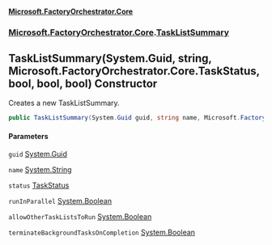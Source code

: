 #### [Microsoft.FactoryOrchestrator.Core](./Microsoft-FactoryOrchestrator-Core.md 'Microsoft.FactoryOrchestrator.Core')
### [Microsoft.FactoryOrchestrator.Core](./Microsoft-FactoryOrchestrator-Core.md 'Microsoft.FactoryOrchestrator.Core').[TaskListSummary](./Microsoft-FactoryOrchestrator-Core-TaskListSummary.md 'Microsoft.FactoryOrchestrator.Core.TaskListSummary')
## TaskListSummary(System.Guid, string, Microsoft.FactoryOrchestrator.Core.TaskStatus, bool, bool, bool) Constructor
Creates a new TaskListSummary.  
```csharp
public TaskListSummary(System.Guid guid, string name, Microsoft.FactoryOrchestrator.Core.TaskStatus status, bool runInParallel, bool allowOtherTaskListsToRun, bool terminateBackgroundTasksOnCompletion);
```
#### Parameters
<a name='Microsoft-FactoryOrchestrator-Core-TaskListSummary-TaskListSummary(System-Guid_string_Microsoft-FactoryOrchestrator-Core-TaskStatus_bool_bool_bool)-guid'></a>
`guid` [System.Guid](https://docs.microsoft.com/en-us/dotnet/api/System.Guid 'System.Guid')  
  
  
<a name='Microsoft-FactoryOrchestrator-Core-TaskListSummary-TaskListSummary(System-Guid_string_Microsoft-FactoryOrchestrator-Core-TaskStatus_bool_bool_bool)-name'></a>
`name` [System.String](https://docs.microsoft.com/en-us/dotnet/api/System.String 'System.String')  
  
  
<a name='Microsoft-FactoryOrchestrator-Core-TaskListSummary-TaskListSummary(System-Guid_string_Microsoft-FactoryOrchestrator-Core-TaskStatus_bool_bool_bool)-status'></a>
`status` [TaskStatus](./Microsoft-FactoryOrchestrator-Core-TaskStatus.md 'Microsoft.FactoryOrchestrator.Core.TaskStatus')  
  
  
<a name='Microsoft-FactoryOrchestrator-Core-TaskListSummary-TaskListSummary(System-Guid_string_Microsoft-FactoryOrchestrator-Core-TaskStatus_bool_bool_bool)-runInParallel'></a>
`runInParallel` [System.Boolean](https://docs.microsoft.com/en-us/dotnet/api/System.Boolean 'System.Boolean')  
  
  
<a name='Microsoft-FactoryOrchestrator-Core-TaskListSummary-TaskListSummary(System-Guid_string_Microsoft-FactoryOrchestrator-Core-TaskStatus_bool_bool_bool)-allowOtherTaskListsToRun'></a>
`allowOtherTaskListsToRun` [System.Boolean](https://docs.microsoft.com/en-us/dotnet/api/System.Boolean 'System.Boolean')  
  
  
<a name='Microsoft-FactoryOrchestrator-Core-TaskListSummary-TaskListSummary(System-Guid_string_Microsoft-FactoryOrchestrator-Core-TaskStatus_bool_bool_bool)-terminateBackgroundTasksOnCompletion'></a>
`terminateBackgroundTasksOnCompletion` [System.Boolean](https://docs.microsoft.com/en-us/dotnet/api/System.Boolean 'System.Boolean')  
  
  
